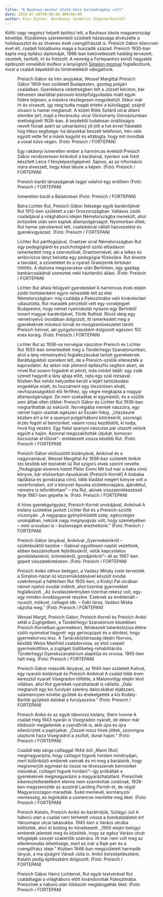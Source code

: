 ```yaml
---
title: "A Bauhaus-mester élete kész kalandregény volt"
date: 2019-07-29T00:00:00.000+00:00
author: Kiss Eszter, Barakonyi Szabolcs (képszerkesztő)
---
```


Költő vagy vegyész helyett építész lett, a Bauhaus iskola magyarországi követője. Küzdelmes szerelemből született házassága átvészelte a holokausztot és az ötvenes évek csengőfrászát is. Preisich Gábor kilencven évet élt, családi fotóalbuma maga a huszadik század. Preisich 1930-ban kapta meg építész diplomáját, 1998-ban bekövetkezett haláláig tervezett, vezetett, tanított, írt és fotózott. A nemrég a Fortepanhoz került hagyaték építészeti vonalából múltkor a lenyűgöző [Simplon mozival](https://index.hu/fortepan/2019/07/21/mindenkit_megdobbentett_a_simplon_mozi_1934-ben/) foglalkoztunk, most a családi képekből és történetekből válogattunk.

<figure>
<img src="/images/28746337_7633d92c7c95b11c68cf895656ea3fa4_wm.jpg" alt="" />
<figcaption>Preisich Gábor és Irén anyjukkal, Wessel Margittal Preisich Gábor 1909-ben született Budapesten, gazdag polgári családban. Gyerekkora védettségben telt a József körúton, bár ötévesen skarláttal párosuló középfülgyulladás miatt egyik fülére teljesen, a másikra részlegesen megsüketült. Ekkor már írt és olvasott, így meg tudta magát értetni a külvilággal; szájról olvasni is hamar megtanult. A közeli Rökk Szilárd utcai állami elemibe járt, majd a Horánszky utcai Vörösmarty Gimnáziumban érettségizett 1926-ban. A kezdettől tudatosan önállóságra nevelt fiúnak azért az udvarláshoz jól jött a hat évvel fiatalabb húg titkos segítsége: ha lányokkal beszélt telefonon, Irén vele együtt vette fel a másik kagylót és eltátogta, hogy mit mondtak a vonal túlsó végén. (Fotó: Preisich / FORTEPAN)</figcaption>
</figure>

<figure>
<img src="/images/28746335_e491f214660f75ba1450824ff0007f59_wm.jpg" alt="" />
<figcaption>Egy rakásnyi ismeretlen ember a harmincas évekből Preisich Gábor rendszeresen kirándult a barátaival, ilyenkor sok fotót készített Leica 1 fényképezőgépével. Sajnos, az az információ mára elveszett, hogy kiket látunk a képen. (Fotó: Preisich / FORTEPAN)</figcaption>
</figure>

<figure>
<img src="/images/28746321_746557ff737bea9d204105fe9c69ac99_wm.jpg" alt="" />
<figcaption>Preisich baráti társaságának tagjai valahol egy erdőben (Fotó: Preisich / FORTEPAN)</figcaption>
</figure>

<figure>
<img src="/images/28746305_16b19bd4f847422666125898fd8045be_wm.jpg" alt="" />
<figcaption>Ismeretlen barát a Balatonban (Fotó: Preisich / FORTEPAN)</figcaption>
</figure>

<figure>
<img src="/images/28746327_36c558099c925565e4e72631bd8a207e_wm.jpg" alt="" />
<figcaption>Balra Lichter Rut, Preisich Gábor felesége egyik barátnőjével Rut 1912-ben született a cári Oroszországban. Vallásos zsidó családjával a világháború idején Németországba menekült, ahol évtizedek után sem kaptak állampolgárságot. Nyomorban éltek, Rut hamar pénzkereső lett, családoknál vállalt házvezetést és gyerekvigyázást. (Fotó: Preisich / FORTEPAN)</figcaption>
</figure>

<figure>
<img src="/images/28746323_1017ccba5870f1d7c3f6a16aa6343c37_wm.jpg" alt="" />
<figcaption>Lichter Rut pártfogójával, Graetzer úrral Németországban Rut egy pedagógiáról és pszichológiáról szóló előadáson ismerkedett meg a szervezővel, Graetzernével, aki a lelkes és ambiciózus lányt beíratta egy pedagógiai főiskolára. Rut élvezte a tanulást, a szüneteket és a nyarait Graetzerék birtokán töltötte. A diploma megszerzése után Berlinben, egy gazdag bankárcsaládnál szereztek neki házitanítói állást. (Fotó: Preisich / FORTEPAN)</figcaption>
</figure>

<figure>
<img src="/images/28746325_6e1a1746882263b1f70ae2bda2cccddd_wm.jpg" alt="" />
<figcaption>Lichter Rut általa felügyelt gyerekekkel A harmincas évek elején zsidó hontalanként egyre nehezebb lett az élet Németországban: míg családja a Palesztinába való kivándorlást választotta, Rut maradék pénzéből vett egy vonatjegyet Budapestre, hogy német nyelviskolát nyisson egy Berlinből ismert magyar barátnőjével, Török Ruthtal. Rövid ideig egy németnyelvű óvodában dolgozott, itt ismerkedett meg a gyerekeknek művészi tornát és mozgásművészetet tanító Preisich Irénnel, aki gyógytornászként dolgozott egészen 102 éves koráig. (Fotó: Preisich / FORTEPAN)</figcaption>
</figure>

<figure>
<img src="/images/28746331_221b09ad541408eb896c749994db19d4_wm.jpg" alt="" />
<figcaption>Lichter Rut az 1936-os norvégiai nászúton Preisich és Lichter Rut 1933-ban ismerkedtek meg a Tündérhegyi Szanatóriumban, ahol a lány németnyelvű foglalkozásokat tartott gyerekeknek. Barátságukból szerelem lett, de a Preisich-szülők ellenezték a kapcsolatot. Az akkor már jólmenő építészfiú segíteni akart, de mivel Rut sosem fogadott el pénzt, más módot talált: egy zsák szenet hagyott a lány ajtaja előtt, rajta egy szál rózsával. Közben Rut nehéz helyzetbe került a lejárt tartózkodási engedélye miatt, és hozzáment egy ötszörösen elvált, névházasságokból élő férfihez, így végre megkapta a magyar állampolgárságot. De nem szakadtak el egymástól, és a szülők sem álltak ellen többé: Preisich Gábor és Lichter Rut 1936-ban megtarthatták az esküvőt. Norvégiába mentek nászútra, egy német hajón utaztak egészen az Északi-fokig. „Utazásunk közben ért a hír a spanyol polgárháború kitöréséről, szorongó érzés fogott el bennünket; valami rossz kezdődött, ki tudja, hová fog vezetni. Egy fiatal spanyol nászutas pár utazott velünk együtt a hajón. Azonnal megszakították útjukat, komoran búcsúztak el tőlünk”– emlékezett vissza később Rut. (Fotó: Preisich / FORTEPAN)</figcaption>
</figure>

<figure>
<img src="/images/28746339_3945cf6ed4c387b389080db3d715ff95_wm.jpg" alt="" />
<figcaption>Preisich Gábor elsőszülött kislányával, Anikóval és a nagymamával, Wessel Margittal Az 1938-ban született Anikót (és később két testvérét is) Rut szigorú elvek szerint nevelte. „Pedagógiai elvemre hatott Pikler Emmi Mit tud már a baba című könyve, bár elsősorban Apuskának [Preisich Kornél] A kisbaba táplálása és gondozása című, több kiadást megért könyve volt a vezérfonalam, ezt a könyvet Apuska születésnapjára, ajándékul, németre is lefordítottam” – írta Rut, akinek visszaemlékezéseit férje 1987-ben gépelte le. (Fotó: Preisich / FORTEPAN)</figcaption>
</figure>

<figure>
<img src="/images/28746291_db62ba0f463034a1f255c0ff731bcdd5_wm.jpg" alt="" />
<figcaption>A híres gyerekgyógyász, Preisich Kornél unokájával, Anikóval A kislány születése javított Lichter Rut és a Preisich-szülők viszonyán. „A nagypapa gyönyörködött szép, egészséges unokájában, nekünk nagy megnyugvás volt, hogy személyében – mint orvosban is – biztonságot érezhettünk.” (Fotó: Preisich / FORTEPAN)</figcaption>
</figure>

<figure>
<img src="/images/28746333_8daa46a115c08ae7cf4ad497f50e063d_wm.jpg" alt="" />
<figcaption>Preisich Gábor lányával, Anikóval „Gyermekeinkről – születésüktől kezdve – Gabival együttesen naplót vezettünk, ebben beszámoltunk fejlődésükről, velük kapcsolatos gondolatainkról, örömeinkről, gondjainkról”– áll az 1987-ben gépelt visszatekintésben. (Fotó: Preisich / FORTEPAN)</figcaption>
</figure>

<figure>
<img src="/images/28746287_294e43f5bba81ebf258be1fe0981087f_wm.jpg" alt="" />
<figcaption>Preisich Anikó otthon betegen, a Vadász Mihály (vele tervezték a Simplon-házat is) közreműködésével készült óvodai szekrénnyel a háttérben Rut 1935-ben, a Királyi Pál utcában német nyelvű óvodát indított, ahol tizenhat gyermekkel foglalkozott. „Az óvodaszekrényben tizenhat rekesz volt, egy-egy minden óvodásgyerek részére. Ezeknek az emblémáit – nyuszit, mókust, csillagot stb. – Gabi társa, Vadász Miska rajzolta meg.” (Fotó: Preisich / FORTEPAN)</figcaption>
</figure>

<figure>
<img src="/images/28746259_d647401a055d6b9d31bf2a234bbb6101_wm.jpg" alt="" />
<figcaption>Wessel Margit, Preisich Gábor, Preisich Kornél és Preisich Anikó sétál a Zugligetben, a Tündérhegyi Szanatórium közelében Preisich Kornélban gyermekkori, félrekezelt tuberkolózisa életre szóló nyomokat hagyott: egy gerincpúpot és a döntést, hogy gyermekorvos lesz. A Tanácsköztársaság idején főorvos, később Weiss Manfréd családorvosa, az első csepeli gyermekotthon, a zugligeti tüdőbeteg-rehabilitációs Tündérhegyi Gyerekszanatórium alapítója és orvosa. 1955-ben halt meg. (Fotó: Preisich / FORTEPAN)</figcaption>
</figure>

<figure>
<img src="/images/28746263_6526cf97d6596ec4f95cafe73bcc1a02_wm.jpg" alt="" />
<figcaption>Preisich Gábor második lányával, az 1940-ben született Katival, egy nyaraló kislánnyal és Preisich Anikóval A család több éven keresztül nyarait Visegrádon töltötte, a Malomvölgy elején lévő villában, ahol Rut gyerekek nyaraltatását is vállalta. „Gabi megtanult egy kis furulyán szerény dalocskákat eljátszani, valamennyien körébe gyűltek és énekelgették a kis Kodály-Bartók gyűjtésű dalokat a furulyaszóra.” (Fotó: Preisich / FORTEPAN)</figcaption>
</figure>

<figure>
<img src="/images/28746293_18c1ee36a94dcb22b8672b1531668570_wm.jpg" alt="" />
<figcaption>Preisich Anikó és az egyik táborozó kislány, Stern Ivonne A család még 1943 nyarán is Visegrádon nyaralt, de ekkor már többször megjelentek a csendőrök is, akik újra és újra ellenőrizték a papírjaikat. „Ősszel rossz hírek jöttek, szorongva utaztunk haza Visegrádról a zsúfolt, dunai hajón.” (Fotó: Preisich / FORTEPAN)</figcaption>
</figure>

<figure>
<img src="/images/28746329_60ac28f49d085976e1065293fb4d971b_wm.jpg" alt="" />
<figcaption>Családi kép sárga csillaggal 1944-ből „Mami [Rut] megmagyarázta, hogy csillagot fogunk hordani mindnyájan, mert különböző emberek vannak és mi meg a barátaink, hogy megismerjük egymást és össze ne tévesszenek bennünket másokkal, csillagot fogunk hordani”– így próbálták a gyerekeknek megmagyarázni a magyarázhatatlant. Preisichék kikeresztelkedettként eleinte nem számítottak zsidónak, 1939-ben megszerezték az ausztrál Landing Permit-et, de végül Magyarországon maradtak. Svéd menlevél, kormányzói mentesség, és leginkább a szerencse mentette meg őket. (Fotó: Preisich / FORTEPAN)</figcaption>
</figure>

<figure>
<img src="/images/28746257_be809a5f458e37d50e399e174d5f7e7d_wm.jpg" alt="" />
<figcaption>Preisich Katalin, Preisich Anikó és barátnőjük, Szilágyi Juli A háború után a család nem térhetett vissza a bombatalálatot ért Városmajor utcai lakásukba. 1945-ben a Varázs utcába költöztek, ahol öt boldog év következett. „1950 elején belügyi emberek jelentek meg és közölték, hogy az egész Varázs utcát lefoglalják szovjet szakértők számára. Itt már nem volt meg az ellentmondás lehetősége, mert ez már a Rajk-per és a csengőfrász ideje.” Közben 1948-ban megszületett harmadik lányuk, a ma újságíró Váradi Júlia is. Anikó belsőépítészként, Katalin pedig építészként dolgozott. (Fotó: Preisich / FORTEPAN)</figcaption>
</figure>

<figure>
<img src="/images/28762583_4ba03c9f2d3a0ee85fc47579492eb208_wm.jpg" alt="" />
<figcaption>Preisich Gábor Heinz Lichterrel, Rut egyik testvérével Rut családtagjai a világháború előtt kivándoroltak Palesztinába. Preisichék a háború után többször meglátogatták őket. (Fotó: Preisich / FORTEPAN)</figcaption>
</figure>

